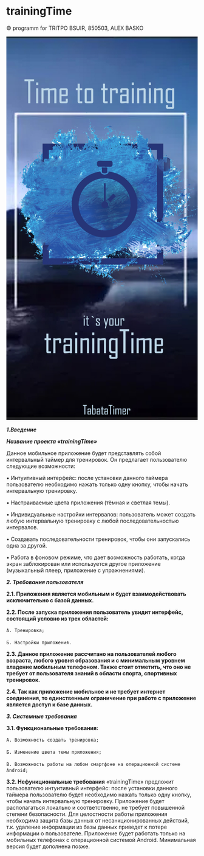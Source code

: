 # trainingTime
 © programm for TRITPO BSUIR, 850503, ALEX BASKO

![alt text](https://github.com/albaSANDROS/trainingTime/blob/master/logos/main.jpg?raw=true)

***1.Введение***

***Название проекта «trainingTime»***

Данное мобильное приложение будет представлять собой интервальный таймер для тренировок. Он предлагает пользователю следующие возможности:

•	Интуитивный интерфейс: после установки данного таймера пользователю необходимо нажать только одну кнопку, чтобы начать интервальную тренировку.

•	Настраиваемые цвета приложения (тёмная и светлая темы).

•	Индивидуальные настройки интервалов: пользователь может создать любую интервальную тренировку с любой последовательностью интервалов.

•	Создавать последовательности тренировок, чтобы они запускались одна за другой.

•	Работа в фоновом режиме, что дает возможность работать, когда экран заблокирован или используется другое приложение (музыкальный плеер, приложение с упражнениями).


***2.	Требования пользователя***

**2.1.	 Приложения является мобильным и будет взаимодействовать исключительно с базой данных.**

**2.2.	 После запуска приложения пользователь увидит интерфейс, состоящий условно из трех областей:**
	
	А. Тренировка;
	
	Б. Настройки приложения.
	
**2.3.	 Данное приложение рассчитано на пользователей любого возраста, любого уровня образования и с минимальным уровнем владение мобильным телефоном. Также стоит отметить, что оно не требует от пользователя знаний в области спорта, спортивных тренировок.**
	
**2.4.	 Так как приложение мобильное и не требует интернет соединения, то единственным ограничение при работе с приложение является доступ к базе данных.**

***3.	Системные требования***

**3.1.	 Функциональные требования:**
	
	А. Возможность создать тренировка;
	
	Б. Изменение цвета темы приложения;
	
	В. Возможность работы на любом смартфоне на операционной системе Android;

**3.2.	 Нефункциональные требования**
«trainingTime» предложит пользователю интуитивный интерфейс: после установки данного таймера пользователю будет необходимо нажать только одну кнопку, чтобы начать интервальную тренировку. Приложение будет располагаться локально и соответственно, не требует повышенной степени безопасности. Для целостности работы приложения необходима защита базы данных от несанкционированных действий, т.к. удаление информации из базы данных приведет к потере информации о пользователе. 
Приложение будет работать только на мобильных телефонах с операционной системой Android. Минимальная версия будет дополнена позже. 

